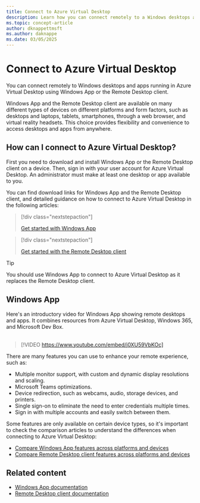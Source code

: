 ```yaml
---
title: Connect to Azure Virtual Desktop
description: Learn how you can connect remotely to a Windows desktops and apps remotely running in Azure Virtual Desktop using Windows App or the Remote Desktop client.
ms.topic: concept-article
author: dknappettmsft
ms.author: daknappe
ms.date: 03/05/2025
---
```


# Connect to Azure Virtual Desktop

You can connect remotely to Windows desktops and apps running in Azure Virtual Desktop using Windows App or the Remote Desktop client.

Windows App and the Remote Desktop client are available on many different types of devices on different platforms and form factors, such as desktops and laptops, tablets, smartphones, through a web browser, and virtual reality headsets. This choice provides flexibility and convenience to access desktops and apps from anywhere.

## How can I connect to Azure Virtual Desktop?

First you need to download and install Windows App or the Remote Desktop client on a device. Then, sign in with your user account for Azure Virtual Desktop. An administrator must make at least one desktop or app available to you.

You can find download links for Windows App and the Remote Desktop client, and detailed guidance on how to connect to Azure Virtual Desktop in the following articles:

> [!div class="nextstepaction"]
>
> [Get started with Windows App](/windows-app/get-started-connect-devices-desktops-apps?pivots=azure-virtual-desktop)

> [!div class="nextstepaction"]
>
> [Get started with the Remote Desktop client](/previous-versions/remote-desktop-client/connect-windows-cloud-services)

> [!TIP]
> You should use Windows App to connect to Azure Virtual Desktop as it replaces the Remote Desktop client.

## Windows App

Here's an introductory video for Windows App showing remote desktops and apps. It combines resources from Azure Virtual Desktop, Windows 365, and Microsoft Dev Box.<br /><br />

> [!VIDEO https://www.youtube.com/embed/j0XU59VbKOc]

There are many features you can use to enhance your remote experience, such as:

- Multiple monitor support, with custom and dynamic display resolutions and scaling.
- Microsoft Teams optimizations.
- Device redirection, such as webcams, audio, storage devices, and printers.
- Single sign-on to eliminate the need to enter credentials multiple times.
- Sign in with multiple accounts and easily switch between them.

Some features are only available on certain device types, so it's important to check the comparison articles to understand the differences when connecting to Azure Virtual Desktop:

- [Compare Windows App features across platforms and devices](/windows-app/compare-platforms-features?pivots=azure-virtual-desktop)
- [Compare Remote Desktop client features across platforms and devices](/previous-versions/remote-desktop-client/compare-remote-desktop-clients?pivots=azure-virtual-desktop)

## Related content

- [Windows App documentation](/windows-app/)
- [Remote Desktop client documentation](/previous-versions/remote-desktop-client/)
